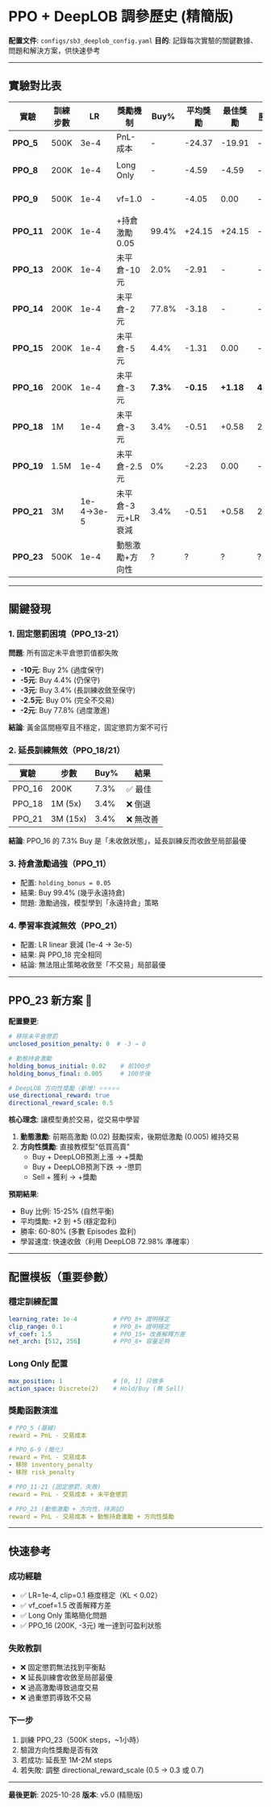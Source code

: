 # PPO + DeepLOB 調參歷史 (精簡版)

**配置文件**: `configs/sb3_deeplob_config.yaml`
**目的**: 記錄每次實驗的關鍵數據、問題和解決方案，供快速參考

---

## 實驗對比表

| 實驗 | 訓練步數 | LR | 獎勵機制 | Buy% | 平均獎勵 | 最佳獎勵 | 勝率 | KL | 解釋方差 | 結果 |
|------|---------|-----|----------|------|---------|---------|------|-----|---------|------|
| **PPO_5** | 500K | 3e-4 | PnL-成本 | - | -24.37 | -19.91 | - | 0.130 | -0.524 | ❌ 基線 |
| **PPO_8** | 200K | 1e-4 | Long Only | - | -4.59 | -4.59 | - | 0.018 | -0.332 | ⭐ 首次突破 |
| **PPO_9** | 500K | 1e-4 | vf=1.0 | - | -4.05 | 0.00 | - | 0.014 | 0.019 | 🎯 首次盈利 |
| **PPO_11** | 200K | 1e-4 | +持倉激勵0.05 | 99.4% | +24.15 | +24.15 | - | 0.008 | 0.827 | ❌ 過度交易 |
| **PPO_13** | 200K | 1e-4 | 未平倉-10元 | 2.0% | -2.91 | - | - | 0.004 | 0.966 | ❌ 過度保守 |
| **PPO_14** | 200K | 1e-4 | 未平倉-2元 | 77.8% | -3.18 | - | - | 0.017 | 0.064 | ❌ 過度激進 |
| **PPO_15** | 200K | 1e-4 | 未平倉-5元 | 4.4% | -1.31 | 0.00 | - | 0.010 | 0.123 | ❌ 仍保守 |
| **PPO_16** | 200K | 1e-4 | 未平倉-3元 | **7.3%** | **-0.15** | **+1.18** | **40%** | 0.012 | 0.596 | ✅ 唯一成功 |
| **PPO_18** | 1M | 1e-4 | 未平倉-3元 | 3.4% | -0.51 | +0.58 | 20% | 0.010 | 0.989 | ❌ 收斂至保守 |
| **PPO_19** | 1.5M | 1e-4 | 未平倉-2.5元 | 0% | -2.23 | 0.00 | - | 0.005 | 0.297 | ❌ 完全不交易 |
| **PPO_21** | 3M | 1e-4→3e-5 | 未平倉-3元+LR衰減 | 3.4% | -0.51 | +0.58 | 20% | 0.008 | -1.586 | ❌ 與PPO_18相同 |
| **PPO_23** | 500K | 1e-4 | 動態激勵+方向性 | ? | ? | ? | ? | ? | ? | ⏳ 待測試 |

---

## 關鍵發現

### 1. 固定懲罰困境（PPO_13-21）

**問題**: 所有固定未平倉懲罰值都失敗
- **-10元**: Buy 2% (過度保守)
- **-5元**: Buy 4.4% (仍保守)
- **-3元**: Buy 3.4% (長訓練收斂至保守)
- **-2.5元**: Buy 0% (完全不交易)
- **-2元**: Buy 77.8% (過度激進)

**結論**: 黃金區間極窄且不穩定，固定懲罰方案不可行

### 2. 延長訓練無效（PPO_18/21）

| 實驗 | 步數 | Buy% | 結果 |
|------|------|------|------|
| PPO_16 | 200K | 7.3% | ✅ 最佳 |
| PPO_18 | 1M (5x) | 3.4% | ❌ 倒退 |
| PPO_21 | 3M (15x) | 3.4% | ❌ 無改善 |

**結論**: PPO_16 的 7.3% Buy 是「未收斂狀態」，延長訓練反而收斂至局部最優

### 3. 持倉激勵過強（PPO_11）

- 配置: `holding_bonus = 0.05`
- 結果: Buy 99.4% (幾乎永遠持倉)
- 問題: 激勵過強，模型學到「永遠持倉」策略

### 4. 學習率衰減無效（PPO_21）

- 配置: LR linear 衰減 (1e-4 → 3e-5)
- 結果: 與 PPO_18 完全相同
- 結論: 無法阻止策略收斂至「不交易」局部最優

---

## PPO_23 新方案 🎯

**配置變更**:
```yaml
# 移除未平倉懲罰
unclosed_position_penalty: 0  # -3 → 0

# 動態持倉激勵
holding_bonus_initial: 0.02    # 前100步
holding_bonus_final: 0.005     # 100步後

# DeepLOB 方向性獎勵（新增）⭐⭐⭐⭐⭐
use_directional_reward: true
directional_reward_scale: 0.5
```

**核心理念**: 讓模型勇於交易，從交易中學習
1. **動態激勵**: 前期高激勵 (0.02) 鼓勵探索，後期低激勵 (0.005) 維持交易
2. **方向性獎勵**: 直接教模型"低買高賣"
   - Buy + DeepLOB預測上漲 → +獎勵
   - Buy + DeepLOB預測下跌 → -懲罰
   - Sell + 獲利 → +獎勵

**預期結果**:
- Buy 比例: 15-25% (自然平衡)
- 平均獎勵: +2 到 +5 (穩定盈利)
- 勝率: 60-80% (多數 Episodes 盈利)
- 學習速度: 快速收斂（利用 DeepLOB 72.98% 準確率）

---

## 配置模板（重要參數）

### 穩定訓練配置
```yaml
learning_rate: 1e-4          # PPO_8+ 證明穩定
clip_range: 0.1              # PPO_8+ 證明穩定
vf_coef: 1.5                 # PPO_15+ 改善解釋方差
net_arch: [512, 256]         # PPO_8+ 容量足夠
```

### Long Only 配置
```yaml
max_position: 1              # [0, 1] 只做多
action_space: Discrete(2)    # Hold/Buy (無 Sell)
```

### 獎勵函數演進
```yaml
# PPO_5 (基線)
reward = PnL - 交易成本

# PPO_6-9 (簡化)
reward = PnL - 交易成本
- 移除 inventory_penalty
- 移除 risk_penalty

# PPO_11-21 (固定懲罰，失敗)
reward = PnL - 交易成本 + 未平倉懲罰

# PPO_23 (動態激勵 + 方向性，待測試)
reward = PnL - 交易成本 + 動態持倉激勵 + 方向性獎勵
```

---

## 快速參考

### 成功經驗
- ✅ LR=1e-4, clip=0.1 極度穩定（KL < 0.02）
- ✅ vf_coef=1.5 改善解釋方差
- ✅ Long Only 策略簡化問題
- ✅ PPO_16 (200K, -3元) 唯一達到可盈利狀態

### 失敗教訓
- ❌ 固定懲罰無法找到平衡點
- ❌ 延長訓練會收斂至局部最優
- ❌ 過高激勵導致過度交易
- ❌ 過重懲罰導致不交易

### 下一步
1. 訓練 PPO_23（500K steps，~1小時）
2. 驗證方向性獎勵是否有效
3. 若成功: 延長至 1M-2M steps
4. 若失敗: 調整 directional_reward_scale (0.5 → 0.3 或 0.7)

---

**最後更新**: 2025-10-28
**版本**: v5.0 (精簡版)
